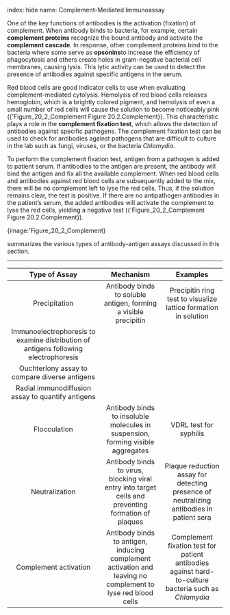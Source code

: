 index: hide
name: Complement-Mediated Immunoassay

One of the key functions of antibodies is the activation (fixation) of complement. When antibody binds to bacteria, for example, certain  **complement proteins** recognize the bound antibody and activate the  **complement cascade**. In response, other complement proteins bind to the bacteria where some serve as  **opsonins**to increase the efficiency of phagocytosis and others create holes in gram-negative bacterial cell membranes, causing lysis. This lytic activity can be used to detect the presence of antibodies against specific antigens in the serum.

Red blood cells are good indicator cells to use when evaluating complement-mediated cytolysis. Hemolysis of red blood cells releases hemoglobin, which is a brightly colored pigment, and hemolysis of even a small number of red cells will cause the solution to become noticeably pink ({'Figure_20_2_Complement Figure 20.2.Complement}). This characteristic plays a role in the  **complement fixation test**, which allows the detection of antibodies against specific pathogens. The complement fixation test can be used to check for antibodies against pathogens that are difficult to culture in the lab such as fungi, viruses, or the bacteria  *Chlamydia*.

To perform the complement fixation test, antigen from a pathogen is added to patient serum. If antibodies to the antigen are present, the antibody will bind the antigen and fix all the available complement. When red blood cells and antibodies against red blood cells are subsequently added to the mix, there will be no complement left to lyse the red cells. Thus, if the solution remains clear, the test is positive. If there are no antipathogen antibodies in the patient’s serum, the added antibodies will activate the complement to lyse the red cells, yielding a negative test ({'Figure_20_2_Complement Figure 20.2.Complement}).


{image:'Figure_20_2_Complement}
        

 summarizes the various types of antibody-antigen assays discussed in this section.


****

| Type of Assay | Mechanism | Examples |
|:-:|:-:|:-:|
| Precipitation | Antibody binds to soluble antigen, forming a visible precipitin | Precipitin ring test to visualize lattice formation in solution |
| Immunoelectrophoresis to examine distribution of antigens following electrophoresis |
| Ouchterlony assay to compare diverse antigens |
| Radial immunodiffusion assay to quantify antigens |
| Flocculation | Antibody binds to insoluble molecules in suspension, forming visible aggregates | VDRL test for syphilis |
| Neutralization | Antibody binds to virus, blocking viral entry into target cells and preventing formation of plaques | Plaque reduction assay for detecting presence of neutralizing antibodies in patient sera |
| Complement activation | Antibody binds to antigen, inducing complement activation and leaving no complement to lyse red blood cells | Complement fixation test for patient antibodies against hard-to-culture bacteria such as  *Chlamydia* |
    
